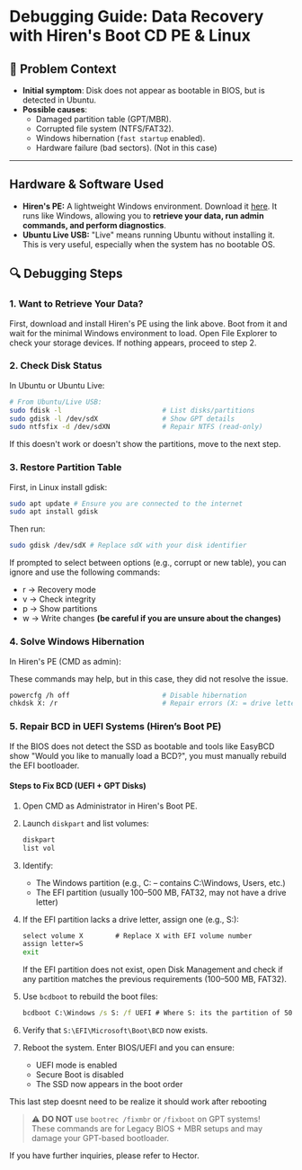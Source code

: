 # Debugging Guide: Data Recovery with Hiren's Boot CD PE & Linux

## 📌 Problem Context
- **Initial symptom**: Disk does not appear as bootable in BIOS, but is detected in Ubuntu.
- **Possible causes**:
    - Damaged partition table (GPT/MBR).
    - Corrupted file system (NTFS/FAT32).
    - Windows hibernation (`fast startup` enabled).
    - Hardware failure (bad sectors). (Not in this case)

---

## Hardware & Software Used
<ul>
    <li><strong>Hiren's PE:</strong> A lightweight Windows environment. Download it <a href="https://www.hirensbootcd.org/download/">here</a>. It runs like Windows, allowing you to <strong>retrieve your data, run admin commands, and perform diagnostics</strong>.</li>
    <li><strong>Ubuntu Live USB:</strong> "Live" means running Ubuntu without installing it. This is very useful, especially when the system has no bootable OS.</li>
</ul>

## 🔍 Debugging Steps

### 1. Want to Retrieve Your Data?
First, download and install Hiren's PE using the link above. Boot from it and wait for the minimal Windows environment to load. Open File Explorer to check your storage devices. If nothing appears, proceed to step 2.

### 2. Check Disk Status
In Ubuntu or Ubuntu Live:
```bash
# From Ubuntu/Live USB:
sudo fdisk -l                         # List disks/partitions
sudo gdisk -l /dev/sdX                # Show GPT details
sudo ntfsfix -d /dev/sdXN             # Repair NTFS (read-only)
```
If this doesn't work or doesn't show the partitions, move to the next step.

### 3. Restore Partition Table
First, in Linux install gdisk:
```bash
sudo apt update # Ensure you are connected to the internet
sudo apt install gdisk
```

Then run:
```bash
sudo gdisk /dev/sdX # Replace sdX with your disk identifier
```
If prompted to select between options (e.g., corrupt or new table), you can ignore and use the following commands:

<ul>
    <li> r &rarr; Recovery mode </li>
    <li> v &rarr; Check integrity </li>
    <li> p &rarr; Show partitions </li>
    <li> w &rarr; Write changes <strong>(be careful if you are unsure about the changes)</strong> </li>
</ul>

### 4. Solve Windows Hibernation
In Hiren's PE (CMD as admin):

These commands may help, but in this case, they did not resolve the issue.
```bash
powercfg /h off                       # Disable hibernation
chkdsk X: /r                          # Repair errors (X: = drive letter)
```

### 5. Repair BCD in UEFI Systems (Hiren’s Boot PE)
If the BIOS does not detect the SSD as bootable and tools like EasyBCD show "Would you like to manually load a BCD?", you must manually rebuild the EFI bootloader.

#### Steps to Fix BCD (UEFI + GPT Disks)
1. Open CMD as Administrator in Hiren's Boot PE.
2. Launch `diskpart` and list volumes:
    ```cmd
    diskpart
    list vol
    ```
3. Identify:
    - The Windows partition (e.g., C: – contains C:\Windows, Users, etc.)
    - The EFI partition (usually 100–500 MB, FAT32, may not have a drive letter)
4. If the EFI partition lacks a drive letter, assign one (e.g., S:):
    ```cmd
    select volume X        # Replace X with EFI volume number
    assign letter=S
    exit
    ```
    If the EFI partition does not exist, open Disk Management and check if any partition matches the previous requirements (100–500 MB, FAT32).

5. Use `bcdboot` to rebuild the boot files:
    ```cmd
    bcdboot C:\Windows /s S: /f UEFI # Where S: its the partition of 500 MB
    ```
6. Verify that `S:\EFI\Microsoft\Boot\BCD` now exists.
7. Reboot the system. Enter BIOS/UEFI and you can ensure:
    - UEFI mode is enabled
    - Secure Boot is disabled
    - The SSD now appears in the boot order

This last step doesnt need to be realize it should work after rebooting 

> ⚠️ **DO NOT** use `bootrec /fixmbr` or `/fixboot` on GPT systems!  
> These commands are for Legacy BIOS + MBR setups and may damage your GPT-based bootloader.

If you have further inquiries, please refer to Hector.